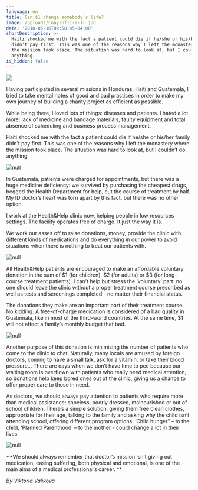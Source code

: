 ```yaml
---
language: en
title: Can $1 change somebody’s life?
image: /uploads/copy-of-1-2-1-.jpg
date: '2018-05-16T09:58:45-04:00'
shortDescription: >-
  Haiti shocked me with the fact a patient could die if he/she or his/her family
  didn’t pay first. This was one of the reasons why I left the monastery where
  the mission took place. The situation was hard to look at, but I couldn’t do
  anything. 
is_hidden: false
---
```

![](/uploads/copy-of-1-2-1-.jpg)

Having participated in several missions in Honduras, Haiti and Guatemala, I tried to take mental notes of good and bad practices in order to make my own journey of building a charity project as efficient as possible. 

While being there, I loved lots of things: diseases and patients. I hated a lot more: lack of medicine and bandage materials, faulty equipment and total absence of scheduling and business process management. 

Haiti shocked me with the fact a patient could die if he/she or his/her family didn’t pay first. This was one of the reasons why I left the monastery where the mission took place. The situation was hard to look at, but I couldn’t do anything. 

![null](/uploads/copy-of-1.jpg)

In Guatemala, patients were charged for appointments, but there was a huge medicine deficiency: we survived by purchasing the cheapest drugs, begged the Health Department for help, cut the course of treatment by half. My ID doctor’s heart was torn apart by this fact, but there was no other option. 

I work at the Health&Help clinic now, helping people in low resources settings. The facility operates free of charge. It just the way it is.

We work our asses off to raise donations, money, provide the clinic with different kinds of medications and do everything in our power to avoid situations when there is nothing to treat our patients with. 

![null](/uploads/clinica-106-из-119-.jpg)

All Health&Help patients are encouraged to make an affordable voluntary donation in the sum of $1 (for children), $2 (for adults) or $3 (for long-course treatment patients). I can’t help but stress the ‘voluntary’ part: no one should leave the clinic without a proper treatment course prescribed as well as tests and screenings completed - no matter their financial status. 

The donations they make are an important part of their treatment course. No kidding. A free-of-charge medication is considered of a bad quality in Guatemala, like in most of the third-world countries. At the same time, $1 will not affect a family’s monthly budget that bad. 

![null](/uploads/clinica-107-из-119-.jpg)

Another purpose of this donation is minimizing the number of patients who come to the clinic to chat. Naturally, many locals are amused by foreign doctors, coming to have a small talk, ask for a vitamin, or take their blood pressure... There are days when we don’t have time to pee because our waiting room is overflown with patients who really need medical attention, so donations help keep bored ones out of the clinic, giving us a chance to offer proper care to those in need. 

As doctors, we should always pay attention to patients who require more than medical assistance: shoeless, poorly dressed, malnourished or out of school children. There’s a simple solution: giving them free clean clothes, appropriate for their age, talking to the family and asking why the child isn’t attending school, offering different program options: ‘Child hunger” – to the child, ‘Planned Parenthood’ – to the mother - could change a lot in their lives. 

![null](/uploads/clinica-62-из-119-.jpg)

**We should always remember that doctor’s mission isn’t giving out medication; easing suffering, both physical and emotional, is one of the main aims of a medical professional’s career. 
**

_By Viktoria Valikova_
